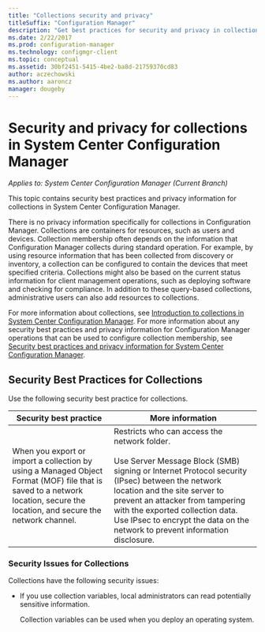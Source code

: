 ```yaml
---
title: "Collections security and privacy"
titleSuffix: "Configuration Manager"
description: "Get best practices for security and privacy in collections in System Center Configuration Manager."
ms.date: 2/22/2017
ms.prod: configuration-manager
ms.technology: configmgr-client
ms.topic: conceptual
ms.assetid: 30bf2451-5415-4be2-ba8d-21759370cd83
author: aczechowski
ms.author: aaroncz
manager: dougeby
---
```

# Security and privacy for collections in System Center Configuration Manager

*Applies to: System Center Configuration Manager (Current Branch)*

This topic contains security best practices and privacy information for collections in System Center Configuration Manager.  

 There is no privacy information specifically for collections in Configuration Manager. Collections are containers for resources, such as users and devices. Collection membership often depends on the information that Configuration Manager collects during standard operation. For example, by using resource information that has been collected from discovery or inventory, a collection can be configured to contain the devices that meet specified criteria. Collections might also be based on the current status information for client management operations, such as deploying software and checking for compliance. In addition to these query-based collections, administrative users can also add resources to collections.  

 For more information about collections, see [Introduction to collections in System Center Configuration Manager](../../../../core/clients/manage/collections/introduction-to-collections.md). For more information about any security best practices and privacy information for Configuration Manager operations that can be used to configure collection membership, see [Security best practices and privacy information for System Center Configuration Manager](../../../../core/plan-design/security/security-best-practices-and-privacy-information.md).  

## Security Best Practices for Collections  
 Use the following security best practice for collections.  

|Security best practice|More information|  
|----------------------------|----------------------|  
|When you export or import a collection by using a Managed Object Format (MOF) file that is saved to a network location, secure the location, and secure the network channel.|Restricts who can access the network folder.<br /><br /> Use Server Message Block (SMB) signing or Internet Protocol security (IPsec) between the network location and the site server to prevent an attacker from tampering with the exported collection data. Use IPsec to encrypt the data on the network to prevent information disclosure.|  

### Security Issues for Collections  
 Collections have the following security issues:  

-   If you use collection variables, local administrators can read potentially sensitive information.  

     Collection variables can be used when you deploy an operating system.  
